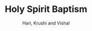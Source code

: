 ---
title: "Holy Spirit Baptism"
subtitle: ""
author: "Hari, Krushi and Vishal"
content: "A no agenda episode where we talk about various things which are based on current affairs and contemporary stuff."
description: "Baptism"
audioUrl: 'Pacification.mp3'
audioType: "audio/mp3"
duration: "4119"
pubDate: "Tue, 27 Feb 2024 03:00:00 GMT"
season: "1"
episode: "4"
order: "1"
keywords: "tech,podcast,software,life,elonmusk,elon,musk,twitter,ethics,fraud,creditcard,credit,card,chargeback,movies,india,movie,indian,telugu,ginna,blackadam,shazam,superman,dc"
episodeType: "full"
restriction: ""
---
